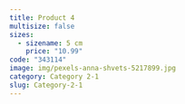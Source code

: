 ```yaml
---
title: Product 4
multisize: false
sizes:
  - sizename: 5 cm
    price: "10.99"
code: "343114"
image: img/pexels-anna-shvets-5217899.jpg
category: Category 2-1
slug: Category-2-1
---
```

